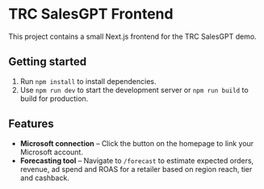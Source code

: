 # TRC SalesGPT Frontend
This project contains a small Next.js frontend for the TRC SalesGPT demo.

## Getting started

1. Run `npm install` to install dependencies.
2. Use `npm run dev` to start the development server or `npm run build` to build for production.

## Features

- **Microsoft connection** – Click the button on the homepage to link your Microsoft account.
- **Forecasting tool** – Navigate to `/forecast` to estimate expected orders, revenue, ad spend and ROAS for a retailer based on region reach, tier and cashback.
